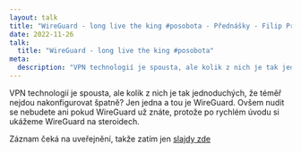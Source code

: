 ```yaml
---
layout: talk
title: "WireGuard - long live the king #posobota - Přednášky - Filip Procházka"
date: 2022-11-26
talk:
  title: "WireGuard - long live the king #posobota"
meta:
  description: "VPN technologií je spousta, ale kolik z nich je tak jednoduchých, že téměř nejdou nakonfigurovat špatně? Jen jedna a tou je WireGuard. Ovšem nudit se nebudete ani pokud WireGuard už znáte, protože po rychlém úvodu si ukážeme WireGuard na steroidech."
---
```


VPN technologií je spousta, ale kolik z nich je tak jednoduchých, že téměř nejdou nakonfigurovat špatně? Jen jedna a tou je WireGuard.
Ovšem nudit se nebudete ani pokud WireGuard už znáte, protože po rychlém úvodu si ukážeme WireGuard na steroidech.

Záznam čeká na uveřejnění, takže zatím jen [slajdy zde][slides]

[slides]: https://docs.google.com/presentation/d/1VHV44hIJlsCeCgbynkxB4M-40J2N0-kHPEQ5NNgJiCU/edit?usp=sharing

